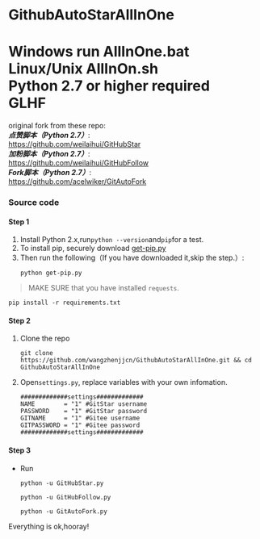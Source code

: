 # GithubAutoStarAllInOne
Windows run AllInOne.bat    
Linux/Unix AllInOn.sh    
Python 2.7 or higher required    
GLHF
===============================================
original fork from these repo:    
***点赞脚本（Python 2.7）***:    
https://github.com/weilaihui/GitHubStar    
***加粉脚本（Python 2.7）***:    
https://github.com/weilaihui/GitHubFollow    
***Fork脚本（Python 2.7）***:    
https://github.com/acelwiker/GitAutoFork    


### Source code
#### Step 1
1. Install Python 2.x,run```python --version```and```pip```for a test.  
1. To install pip, securely download [get-pip.py](https://bootstrap.pypa.io/get-pip.py)
1. Then run the following（If you have downloaded it,skip the step.）:
    ```
    python get-pip.py
    ```
> MAKE SURE that you have installed ```requests```.
```
pip install -r requirements.txt
```
#### Step 2
1. Clone the repo  
    ```
    git clone https://github.com/wangzhenjjcn/GithubAutoStarAllInOne.git && cd GithubAutoStarAllInOne
    ```
1. Open`settings.py`, replace variables with your own infomation.
    ```
    #############settings#############
    NAME		= "1" #GitStar username
    PASSWORD	= "1" #GitStar password
    GITNAME		= "1" #Gitee username
    GITPASSWORD	= "1" #Gitee password
    #############settings#############
    ```
#### Step 3
- Run
    ```
    python -u GitHubStar.py
    ```  
    ```
    python -u GitHubFollow.py
    ``` 
    ```
    python -u GitAutoFork.py
    ``` 
Everything is ok,hooray!